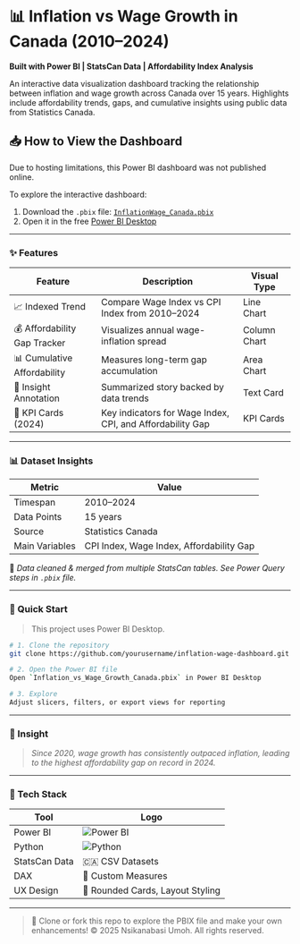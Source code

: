 # 📊 Inflation vs Wage Growth in Canada (2010–2024)

**Built with Power BI | StatsCan Data | Affordability Index Analysis**

An interactive data visualization dashboard tracking the relationship between inflation and wage growth across Canada over 15 years. Highlights include affordability trends, gaps, and cumulative insights using public data from Statistics Canada.

## 📥 How to View the Dashboard

Due to hosting limitations, this Power BI dashboard was not published online.

To explore the interactive dashboard:

1. Download the `.pbix` file: [`InflationWage_Canada.pbix`](./Powerbi/Inflation_Wage_Dashboard.pbix)
2. Open it in the free [Power BI Desktop](https://powerbi.microsoft.com/en-us/desktop/)

---

### ✨ Features

| Feature                          | Description                                                | Visual Type     |
|----------------------------------|------------------------------------------------------------|-----------------|
| 📈 Indexed Trend                 | Compare Wage Index vs CPI Index from 2010–2024             | Line Chart      |
| 💰 Affordability Gap Tracker    | Visualizes annual wage-inflation spread                    | Column Chart    |
| 📊 Cumulative Affordability     | Measures long-term gap accumulation                        | Area Chart      |
| 🧠 Insight Annotation           | Summarized story backed by data trends                     | Text Card       |
| 🧾 KPI Cards (2024)             | Key indicators for Wage Index, CPI, and Affordability Gap  | KPI Cards       |

---

### 📊 Dataset Insights

| Metric                     | Value       |
|----------------------------|-------------|
| Timespan                  | 2010–2024   |
| Data Points               | 15 years    |
| Source                    | Statistics Canada |
| Main Variables            | CPI Index, Wage Index, Affordability Gap |

🧹 _Data cleaned & merged from multiple StatsCan tables. See Power Query steps in `.pbix` file._

---

### 🚀 Quick Start

> This project uses Power BI Desktop.

```bash
# 1. Clone the repository
git clone https://github.com/yourusername/inflation-wage-dashboard.git

# 2. Open the Power BI file
Open `Inflation_vs_Wage_Growth_Canada.pbix` in Power BI Desktop

# 3. Explore
Adjust slicers, filters, or export views for reporting
```

---

### 📌 Insight

> _Since 2020, wage growth has consistently outpaced inflation, leading to the highest affordability gap on record in 2024._

---

### 🔧 Tech Stack

| Tool       | Logo |
|------------|------|
| Power BI   | ![Power BI](https://img.icons8.com/color/48/000000/power-bi.png) |
| Python     | ![Python](https://img.icons8.com/color/48/000000/python.png) |
| StatsCan Data | 🇨🇦 CSV Datasets |
| DAX        | 🧠 Custom Measures |
| UX Design  | 🎨 Rounded Cards, Layout Styling |

---

> 📂 Clone or fork this repo to explore the PBIX file and make your own enhancements!
© 2025 Nsikanabasi Umoh. All rights reserved.